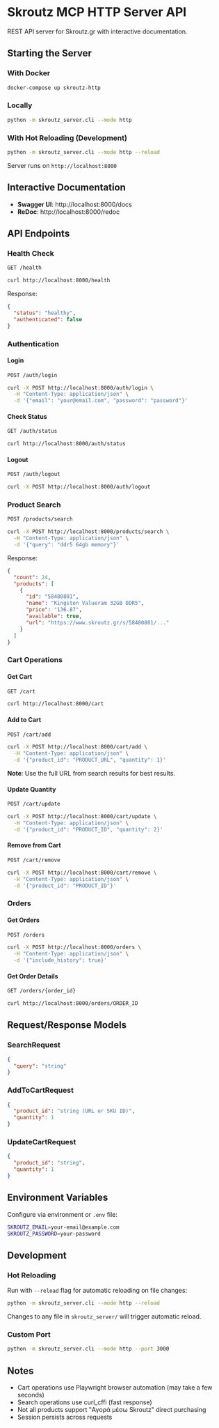 # Skroutz MCP HTTP Server API

REST API server for Skroutz.gr with interactive documentation.

## Starting the Server

### With Docker
```bash
docker-compose up skroutz-http
```

### Locally
```bash
python -m skroutz_server.cli --mode http
```

### With Hot Reloading (Development)
```bash
python -m skroutz_server.cli --mode http --reload
```

Server runs on `http://localhost:8000`

## Interactive Documentation

- **Swagger UI**: http://localhost:8000/docs
- **ReDoc**: http://localhost:8000/redoc

## API Endpoints

### Health Check
```bash
GET /health

curl http://localhost:8000/health
```

Response:
```json
{
  "status": "healthy",
  "authenticated": false
}
```

### Authentication

#### Login
```bash
POST /auth/login

curl -X POST http://localhost:8000/auth/login \
  -H "Content-Type: application/json" \
  -d '{"email": "your@email.com", "password": "password"}'
```

#### Check Status
```bash
GET /auth/status

curl http://localhost:8000/auth/status
```

#### Logout
```bash
POST /auth/logout

curl -X POST http://localhost:8000/auth/logout
```

### Product Search

```bash
POST /products/search

curl -X POST http://localhost:8000/products/search \
  -H "Content-Type: application/json" \
  -d '{"query": "ddr5 64gb memory"}'
```

Response:
```json
{
  "count": 24,
  "products": [
    {
      "id": "58480801",
      "name": "Kingston Valueram 32GB DDR5",
      "price": "136.87",
      "available": true,
      "url": "https://www.skroutz.gr/s/58480801/..."
    }
  ]
}
```

### Cart Operations

#### Get Cart
```bash
GET /cart

curl http://localhost:8000/cart
```

#### Add to Cart
```bash
POST /cart/add

curl -X POST http://localhost:8000/cart/add \
  -H "Content-Type: application/json" \
  -d '{"product_id": "PRODUCT_URL", "quantity": 1}'
```

**Note**: Use the full URL from search results for best results.

#### Update Quantity
```bash
POST /cart/update

curl -X POST http://localhost:8000/cart/update \
  -H "Content-Type: application/json" \
  -d '{"product_id": "PRODUCT_ID", "quantity": 2}'
```

#### Remove from Cart
```bash
POST /cart/remove

curl -X POST http://localhost:8000/cart/remove \
  -H "Content-Type: application/json" \
  -d '{"product_id": "PRODUCT_ID"}'
```

### Orders

#### Get Orders
```bash
POST /orders

curl -X POST http://localhost:8000/orders \
  -H "Content-Type: application/json" \
  -d '{"include_history": true}'
```

#### Get Order Details
```bash
GET /orders/{order_id}

curl http://localhost:8000/orders/ORDER_ID
```

## Request/Response Models

### SearchRequest
```json
{
  "query": "string"
}
```

### AddToCartRequest
```json
{
  "product_id": "string (URL or SKU ID)",
  "quantity": 1
}
```

### UpdateCartRequest
```json
{
  "product_id": "string",
  "quantity": 1
}
```

## Environment Variables

Configure via environment or `.env` file:

```bash
SKROUTZ_EMAIL=your-email@example.com
SKROUTZ_PASSWORD=your-password
```

## Development

### Hot Reloading

Run with `--reload` flag for automatic reloading on file changes:

```bash
python -m skroutz_server.cli --mode http --reload
```

Changes to any file in `skroutz_server/` will trigger automatic reload.

### Custom Port

```bash
python -m skroutz_server.cli --mode http --port 3000
```

## Notes

- Cart operations use Playwright browser automation (may take a few seconds)
- Search operations use curl_cffi (fast response)
- Not all products support "Αγορά μέσω Skroutz" direct purchasing
- Session persists across requests

